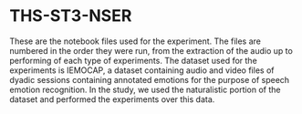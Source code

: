 # THS-ST3-NSER

These are the notebook files used for the experiment. The files are numbered in the order they were run, from the extraction of the audio up to performing of each type of experiments. The dataset used for the experiments is IEMOCAP, a dataset containing audio and video files of dyadic sessions containing annotated emotions for the purpose of speech emotion recognition. In the study, we used the naturalistic portion of the dataset and performed the experiments over this data.
